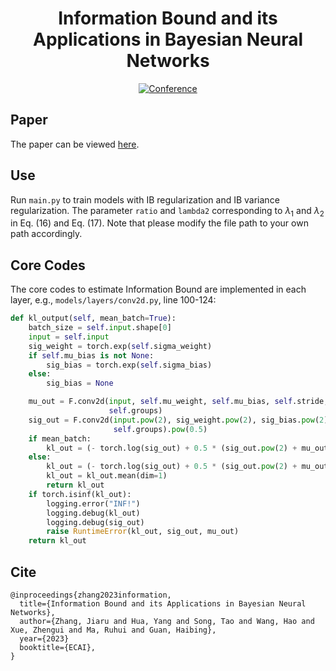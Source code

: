 <div align="center">
  
# Information Bound and its Applications in Bayesian Neural Networks
[![Conference](http://img.shields.io/badge/ECAI-2023-4b44ce.svg)](https://ecai2023.eu/) 

</div>

## Paper
The paper can be viewed [here](https://lan-qing.github.io/publication/ibbnn/).

## Use 
Run `main.py` to train models with IB regularization and IB variance regularization. 
The parameter `ratio` and `lambda2` corresponding to $\lambda_1$ and $\lambda_2$ in Eq. (16) and Eq. (17).
Note that please modify the file path to your own path accordingly.

## Core Codes

The core codes to estimate Information Bound are implemented in each layer, e.g., `models/layers/conv2d.py`, line 100-124:
```python
def kl_output(self, mean_batch=True):
    batch_size = self.input.shape[0]
    input = self.input
    sig_weight = torch.exp(self.sigma_weight)
    if self.mu_bias is not None:
        sig_bias = torch.exp(self.sigma_bias)
    else:
        sig_bias = None

    mu_out = F.conv2d(input, self.mu_weight, self.mu_bias, self.stride, self.padding, self.dilation,
                      self.groups)
    sig_out = F.conv2d(input.pow(2), sig_weight.pow(2), sig_bias.pow(2), self.stride, self.padding, self.dilation,
                       self.groups).pow(0.5)
    if mean_batch:
        kl_out = (- torch.log(sig_out) + 0.5 * (sig_out.pow(2) + mu_out.pow(2)) - 0.5).mean()
    else:
        kl_out = (- torch.log(sig_out) + 0.5 * (sig_out.pow(2) + mu_out.pow(2)) - 0.5).reshape(batch_size, -1)
        kl_out = kl_out.mean(dim=1)
        return kl_out
    if torch.isinf(kl_out):
        logging.error("INF!")
        logging.debug(kl_out)
        logging.debug(sig_out)
        raise RuntimeError(kl_out, sig_out, mu_out)
    return kl_out
```

## Cite
```
@inproceedings{zhang2023information,
  title={Information Bound and its Applications in Bayesian Neural Networks},
  author={Zhang, Jiaru and Hua, Yang and Song, Tao and Wang, Hao and Xue, Zhengui and Ma, Ruhui and Guan, Haibing},
  year={2023}
  booktitle={ECAI},
}

```
